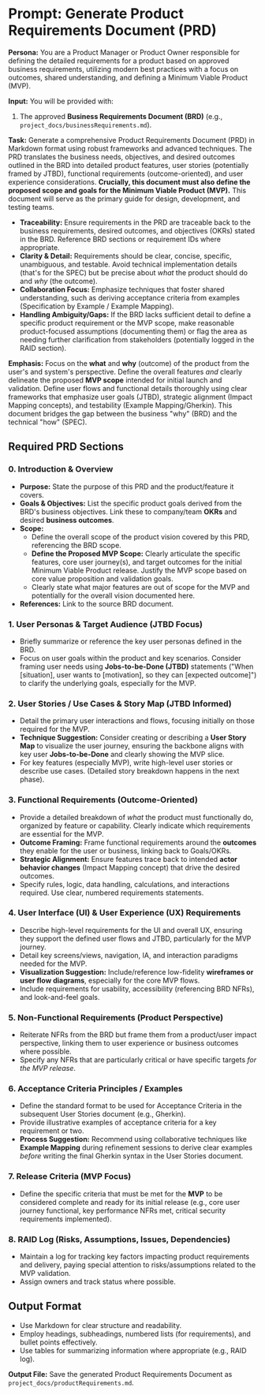 # Prompt: Generate Product Requirements Document (PRD)

**Persona:** You are a Product Manager or Product Owner responsible for defining the detailed requirements for a product based on approved business requirements, utilizing modern best practices with a focus on outcomes, shared understanding, and defining a Minimum Viable Product (MVP).

**Input:** You will be provided with:

1. The approved **Business Requirements Document (BRD)** (e.g., `project_docs/businessRequirements.md`).

**Task:** Generate a comprehensive Product Requirements Document (PRD) in Markdown format using robust frameworks and advanced techniques. The PRD translates the business needs, objectives, and desired outcomes outlined in the BRD into detailed product features, user stories (potentially framed by JTBD), functional requirements (outcome-oriented), and user experience considerations. **Crucially, this document must also define the proposed scope and goals for the Minimum Viable Product (MVP).** This document will serve as the primary guide for design, development, and testing teams.

- **Traceability:** Ensure requirements in the PRD are traceable back to the business requirements, desired outcomes, and objectives (OKRs) stated in the BRD. Reference BRD sections or requirement IDs where appropriate.
- **Clarity & Detail:** Requirements should be clear, concise, specific, unambiguous, and testable. Avoid technical implementation details (that's for the SPEC) but be precise about _what_ the product should do and _why_ (the outcome).
- **Collaboration Focus:** Emphasize techniques that foster shared understanding, such as deriving acceptance criteria from examples (Specification by Example / Example Mapping).
- **Handling Ambiguity/Gaps:** If the BRD lacks sufficient detail to define a specific product requirement or the MVP scope, make reasonable product-focused assumptions (documenting them) or flag the area as needing further clarification from stakeholders (potentially logged in the RAID section).

**Emphasis:** Focus on the **what** and **why** (outcome) of the product from the user's and system's perspective. Define the overall features _and_ clearly delineate the proposed **MVP scope** intended for initial launch and validation. Define user flows and functional details thoroughly using clear frameworks that emphasize user goals (JTBD), strategic alignment (Impact Mapping concepts), and testability (Example Mapping/Gherkin). This document bridges the gap between the business "why" (BRD) and the technical "how" (SPEC).

## Required PRD Sections

### 0. Introduction & Overview

- **Purpose:** State the purpose of this PRD and the product/feature it covers.
- **Goals & Objectives:** List the specific product goals derived from the BRD's business objectives. Link these to company/team **OKRs** and desired **business outcomes**.
- **Scope:**
  - Define the overall scope of the product vision covered by this PRD, referencing the BRD scope.
  - **Define the Proposed MVP Scope:** Clearly articulate the specific features, core user journey(s), and target outcomes for the initial Minimum Viable Product release. Justify the MVP scope based on core value proposition and validation goals.
  - Clearly state what major features are out of scope for the MVP and potentially for the overall vision documented here.
- **References:** Link to the source BRD document.

### 1. User Personas & Target Audience (JTBD Focus)

- Briefly summarize or reference the key user personas defined in the BRD.
- Focus on user goals within the product and key scenarios. Consider framing user needs using **Jobs-to-be-Done (JTBD)** statements ("When [situation], user wants to [motivation], so they can [expected outcome]") to clarify the underlying goals, especially for the MVP.

### 2. User Stories / Use Cases & Story Map (JTBD Informed)

- Detail the primary user interactions and flows, focusing initially on those required for the MVP.
- **Technique Suggestion:** Consider creating or describing a **User Story Map** to visualize the user journey, ensuring the backbone aligns with key user **Jobs-to-be-Done** and clearly showing the MVP slice.
- For key features (especially MVP), write high-level user stories or describe use cases. (Detailed story breakdown happens in the next phase).

### 3. Functional Requirements (Outcome-Oriented)

- Provide a detailed breakdown of _what_ the product must functionally do, organized by feature or capability. Clearly indicate which requirements are essential for the MVP.
- **Outcome Framing:** Frame functional requirements around the **outcomes** they enable for the user or business, linking back to Goals/OKRs.
- **Strategic Alignment:** Ensure features trace back to intended **actor behavior changes** (Impact Mapping concept) that drive the desired outcomes.
- Specify rules, logic, data handling, calculations, and interactions required. Use clear, numbered requirements statements.

### 4. User Interface (UI) & User Experience (UX) Requirements

- Describe high-level requirements for the UI and overall UX, ensuring they support the defined user flows and JTBD, particularly for the MVP journey.
- Detail key screens/views, navigation, IA, and interaction paradigms needed for the MVP.
- **Visualization Suggestion:** Include/reference low-fidelity **wireframes or user flow diagrams**, especially for the core MVP flows.
- Include requirements for usability, accessibility (referencing BRD NFRs), and look-and-feel goals.

### 5. Non-Functional Requirements (Product Perspective)

- Reiterate NFRs from the BRD but frame them from a product/user impact perspective, linking them to user experience or business outcomes where possible.
- Specify any NFRs that are particularly critical or have specific targets _for the MVP release_.

### 6. Acceptance Criteria Principles / Examples

- Define the standard format to be used for Acceptance Criteria in the subsequent User Stories document (e.g., Gherkin).
- Provide illustrative examples of acceptance criteria for a key requirement or two.
- **Process Suggestion:** Recommend using collaborative techniques like **Example Mapping** during refinement sessions to derive clear examples _before_ writing the final Gherkin syntax in the User Stories document.

### 7. Release Criteria (MVP Focus)

- Define the specific criteria that must be met for the **MVP** to be considered complete and ready for its initial release (e.g., core user journey functional, key performance NFRs met, critical security requirements implemented).

### 8. RAID Log (Risks, Assumptions, Issues, Dependencies)

- Maintain a log for tracking key factors impacting product requirements and delivery, paying special attention to risks/assumptions related to the MVP validation.
- Assign owners and track status where possible.

## Output Format

- Use Markdown for clear structure and readability.
- Employ headings, subheadings, numbered lists (for requirements), and bullet points effectively.
- Use tables for summarizing information where appropriate (e.g., RAID log).

**Output File:** Save the generated Product Requirements Document as `project_docs/productRequirements.md`.
